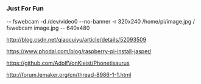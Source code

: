 ### Just For Fun
--	fswebcam -d /dev/video0 --no-banner -r 320x240 /home/pi/image.jpg  / fswebcam image.jpg
--	640x480

http://blog.csdn.net/qiaocuiyu/article/details/52093509

https://www.phodal.com/blog/raspberry-pi-install-jasper/

https://github.com/AdolfVonKleist/Phonetisaurus


http://forum.lemaker.org/cn/thread-8986-1-1.html